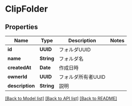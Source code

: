 # ClipFolder

## Properties
Name | Type | Description | Notes
------------ | ------------- | ------------- | -------------
**id** | **UUID** | フォルダUUID | 
**name** | **String** | フォルダ名 | 
**createdAt** | **Date** | 作成日時 | 
**ownerId** | **UUID** | フォルダ所有者UUID | 
**description** | **String** | 説明 | 

[[Back to Model list]](../README.md#documentation-for-models) [[Back to API list]](../README.md#documentation-for-api-endpoints) [[Back to README]](../README.md)


